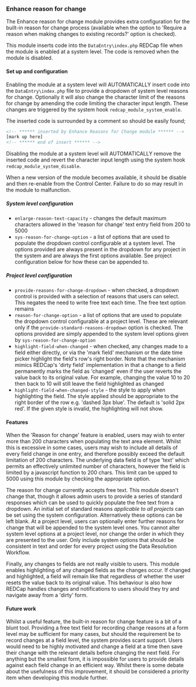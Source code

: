 ﻿### Enhance reason for change ###

The Enhance reason for change module provides extra configuration for the built-in reason for change process (available
when the option to 'Require a reason when making changes to existing records?' option is checked). 

This module inserts code into the `DataEntry\index.php` REDCap file when the module is enabled at a system
level. The code is removed when the module is disabled.

#### Set up and configuration

Enabling the module at a system level will AUTOMATICALLY insert code into the `DataEntry\index.php` file to provide
a dropdown of system level reasons for change. Optionally it will also change the character limit of the reasons for 
change by amending the code limiting the character input length.
These changes are triggered by the system hook `redcap_module_system_enable`.

The inserted code is surrounded by a comment so should be easily found;
```html
<!-- ****** inserted by Enhance Reasons for Change module ****** -->
[mark up here]
<!-- ****** end of insert ****** -->
```

Disabling the module at a system level will AUTOMATICALLY remove the inserted code and revert the character input
length using the system hook `redcap_module_system_disable`.

When a new version of the module becomes available, it should be disable and then re-enable from the Control Center. Failure to do so may result in the module to malfunction.

##### System level configuration

- `enlarge-reason-text-capacity` - changes the default maximum characters allowed in the 'reason for change' text entry
  field from 200 to 5000
- `sys-reason-for-change-option` - a list of options that are used to populate the dropdown control configurable at a
  system level. The options provided are always present in the dropdown for any project in the system and are always
  the first options available. See project configuration below for how these can be appended to.

##### Project level configuration

- `provide-reasons-for-change-dropdown` - when checked, a dropdown control is provided with a selection of reasons that 
  users can select. This negates the need to write free text each time. The free text option remains
- `reason-for-change-option` - a list of options that are used to populate the dropdown control configurable at a 
  project level. These are relevant only if the `provide-standard-reasons-dropdown` option is checked. The options 
  provided are simply appended to the system level options given by `sys-reason-for-change-option`
- `highlight-field-when-changed` - when checked, any changes made to a field either directly, or via the 'mark field'
  mechanism or the date time picker highlight the field's row's right border. Note that the mechanism mimics REDCap's
  'dirty field' implementation in that a change to a field permanently marks the field as 'changed' even if the user
  reverts the value back to its original value. For example, changing the value 10 to 20 then back to 10 will still
  leave the field highlighted as changed
- `highlight-field-when-changed-style` - the style to apply when highlighting the field. The style applied should be
  appropriate to the right border of the row e.g. 'dashed 3px blue'. The default is 'solid 2px red'. If the given style
  is invalid, the highlighting will not show.

#### Features

When the 'Reason for change' feature is enabled, users may wish to enter more than 200 characters when populating the
text area element. Whilst this is excessive in some cases, users may wish to include all details of every field change
in one entry, and therefore possibly exceed the default limitation of 200 characters. The underlying data field is of 
type 'text' which permits an effectively unlimited number of characters, however the field is limited by a javascript 
function to 200 chars. This limit can be upped to 5000 using this module by checking the appropriate option.

The reason for change currently accepts free text. This module doesn't change that, though it allows admin users to
provide a series of standard responses which can be used to quickly populate the free text from a dropdown. An initial
set of standard reasons *applicable to all projects* can be set using the system configuration. Alternatively these
options can be left blank. At a project level, users can optionally enter further reasons for change that will be 
appended to the system level ones. You cannot alter system level options at a project level, nor change the order in 
which they are presented to the user. Only include system options that should be consistent in text and order for
every project using the Data Resolution Workflow.

Finally, any changes to fields are not really visible to users. This module enables highlighting of any changed fields
as the changes occur. If changed and highlighted, a field will remain like that regardless of whether the user resets
the value back to its original value. This behaviour is also how REDCap handles changes and notifications to users 
should they try and navigate away from a 'dirty' form.


#### Future work

Whilst a useful feature, the built-in reason for change feature is a bit of a blunt tool. Providing a free text field
for recording change reasons at a form level may be sufficient for many cases, but should the requirement be to record
changes at a field level, the system provides scant support. Users would need to be highly motivated and change a field
at a time then save their change with the relevant details before changing the next field. For anything but the smallest
form, it is impossible for users to provide details against each field change in an efficient way. Whilst there is some 
debate about the usefulness of this improvement, it should be considered a priority item when developing this module 
further.